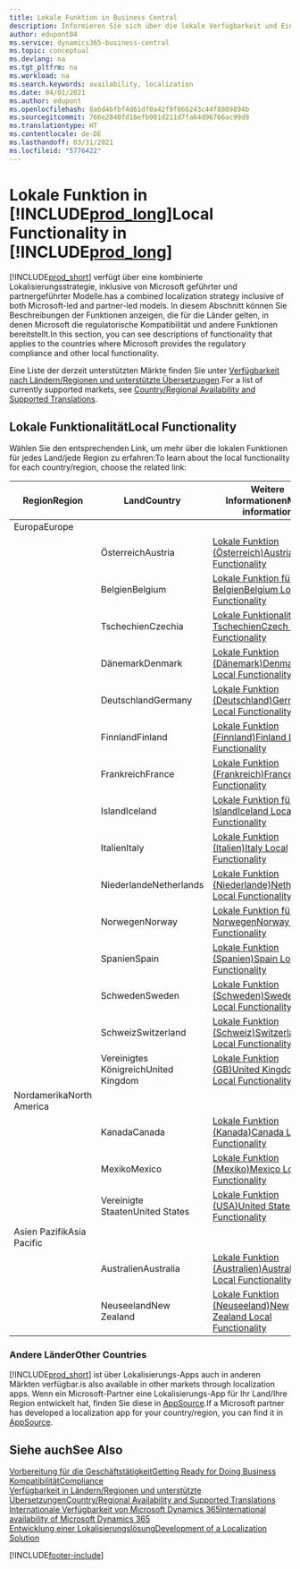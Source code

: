 ```yaml
---
title: Lokale Funktion in Business Central
description: Informieren Sie sich über die lokale Verfügbarkeit und Einhaltung gesetzlicher Bestimmungen von Business Central in den Ländern, in denen Microsoft die lokalen Funktionen bereitstellt.
author: edupont04
ms.service: dynamics365-business-central
ms.topic: conceptual
ms.devlang: na
ms.tgt_pltfrm: na
ms.workload: na
ms.search.keywords: availability, localization
ms.date: 04/01/2021
ms.author: edupont
ms.openlocfilehash: 8a6d4bfbf4d61df0a42f9f866243c44f8809894b
ms.sourcegitcommit: 766e2840fd16efb901d211d7fa64d96766ac99d9
ms.translationtype: HT
ms.contentlocale: de-DE
ms.lasthandoff: 03/31/2021
ms.locfileid: "5776422"
---
```

# <a name="local-functionality-in-prod_long"></a><span data-ttu-id="d296c-103">Lokale Funktion in [!INCLUDE[prod_long](includes/prod_long.md)]</span><span class="sxs-lookup"><span data-stu-id="d296c-103">Local Functionality in [!INCLUDE[prod_long](includes/prod_long.md)]</span></span>

[!INCLUDE[prod_short](includes/prod_short.md)] <span data-ttu-id="d296c-104">verfügt über eine kombinierte Lokalisierungsstrategie, inklusive von Microsoft geführter und partnergeführter Modelle.</span><span class="sxs-lookup"><span data-stu-id="d296c-104">has a combined localization strategy inclusive of both Microsoft-led and partner-led models.</span></span> <span data-ttu-id="d296c-105">In diesem Abschnitt können Sie Beschreibungen der Funktionen anzeigen, die für die Länder gelten, in denen Microsoft die regulatorische Kompatibilität und andere Funktionen bereitstellt.</span><span class="sxs-lookup"><span data-stu-id="d296c-105">In this section, you can see descriptions of functionality that applies to the countries where Microsoft provides the regulatory compliance and other local functionality.</span></span>  

<span data-ttu-id="d296c-106">Eine Liste der derzeit unterstützten Märkte finden Sie unter [Verfügbarkeit nach Ländern/Regionen und unterstützte Übersetzungen](/dynamics365/business-central/dev-itpro/compliance/apptest-countries-and-translations?toc=/dynamics365/business-central/toc.json).</span><span class="sxs-lookup"><span data-stu-id="d296c-106">For a list of currently supported markets, see [Country/Regional Availability and Supported Translations](/dynamics365/business-central/dev-itpro/compliance/apptest-countries-and-translations?toc=/dynamics365/business-central/toc.json).</span></span>  

## <a name="local-functionality"></a><span data-ttu-id="d296c-107">Lokale Funktionalität</span><span class="sxs-lookup"><span data-stu-id="d296c-107">Local Functionality</span></span>

<span data-ttu-id="d296c-108">Wählen Sie den entsprechenden Link, um mehr über die lokalen Funktionen für jedes Land/jede Region zu erfahren:</span><span class="sxs-lookup"><span data-stu-id="d296c-108">To learn about the local functionality for each country/region, choose the related link:</span></span>

| <span data-ttu-id="d296c-109">Region</span><span class="sxs-lookup"><span data-stu-id="d296c-109">Region</span></span> | <span data-ttu-id="d296c-110">Land</span><span class="sxs-lookup"><span data-stu-id="d296c-110">Country</span></span> | <span data-ttu-id="d296c-111">Weitere Informationen</span><span class="sxs-lookup"><span data-stu-id="d296c-111">More information</span></span> |
| --- | --- |--- |
| <span data-ttu-id="d296c-112">Europa</span><span class="sxs-lookup"><span data-stu-id="d296c-112">Europe</span></span> |  | |
|        | <span data-ttu-id="d296c-113">Österreich</span><span class="sxs-lookup"><span data-stu-id="d296c-113">Austria</span></span> | [<span data-ttu-id="d296c-114">Lokale Funktion (Österreich)</span><span class="sxs-lookup"><span data-stu-id="d296c-114">Austria Local Functionality</span></span>](localfunctionality/austria/austria-local-functionality.md) |
|        | <span data-ttu-id="d296c-115">Belgien</span><span class="sxs-lookup"><span data-stu-id="d296c-115">Belgium</span></span> | [<span data-ttu-id="d296c-116">Lokale Funktion für Belgien</span><span class="sxs-lookup"><span data-stu-id="d296c-116">Belgium Local Functionality</span></span>](localfunctionality/belgium/belgium-local-functionality.md) |
|        | <span data-ttu-id="d296c-117">Tschechien</span><span class="sxs-lookup"><span data-stu-id="d296c-117">Czechia</span></span> | [<span data-ttu-id="d296c-118">Lokale Funktionalität für Tschechien</span><span class="sxs-lookup"><span data-stu-id="d296c-118">Czech Local Functionality</span></span>](localfunctionality/czech/czech-local-functionality.md) |
|        | <span data-ttu-id="d296c-119">Dänemark</span><span class="sxs-lookup"><span data-stu-id="d296c-119">Denmark</span></span> | [<span data-ttu-id="d296c-120">Lokale Funktion (Dänemark)</span><span class="sxs-lookup"><span data-stu-id="d296c-120">Denmark Local Functionality</span></span>](localfunctionality/denmark/denmark-local-functionality.md) |
|        | <span data-ttu-id="d296c-121">Deutschland</span><span class="sxs-lookup"><span data-stu-id="d296c-121">Germany</span></span> | [<span data-ttu-id="d296c-122">Lokale Funktion (Deutschland)</span><span class="sxs-lookup"><span data-stu-id="d296c-122">Germany Local Functionality</span></span>](localfunctionality/germany/germany-local-functionality.md) |
|        | <span data-ttu-id="d296c-123">Finnland</span><span class="sxs-lookup"><span data-stu-id="d296c-123">Finland</span></span> | [<span data-ttu-id="d296c-124">Lokale Funktion (Finnland)</span><span class="sxs-lookup"><span data-stu-id="d296c-124">Finland Local Functionality</span></span>](localfunctionality/finland/finland-local-functionality.md) |
|        | <span data-ttu-id="d296c-125">Frankreich</span><span class="sxs-lookup"><span data-stu-id="d296c-125">France</span></span> | [<span data-ttu-id="d296c-126">Lokale Funktion (Frankreich)</span><span class="sxs-lookup"><span data-stu-id="d296c-126">France Local Functionality</span></span>](localfunctionality/france/france-local-functionality.md) |
|        | <span data-ttu-id="d296c-127">Island</span><span class="sxs-lookup"><span data-stu-id="d296c-127">Iceland</span></span> | [<span data-ttu-id="d296c-128">Lokale Funktion für Island</span><span class="sxs-lookup"><span data-stu-id="d296c-128">Iceland Local Functionality</span></span>](localfunctionality/iceland/iceland-local-functionality.md) |
|        | <span data-ttu-id="d296c-129">Italien</span><span class="sxs-lookup"><span data-stu-id="d296c-129">Italy</span></span> | [<span data-ttu-id="d296c-130">Lokale Funktion (Italien)</span><span class="sxs-lookup"><span data-stu-id="d296c-130">Italy Local Functionality</span></span>](localfunctionality/italy/italy-local-functionality.md) |
|        | <span data-ttu-id="d296c-131">Niederlande</span><span class="sxs-lookup"><span data-stu-id="d296c-131">Netherlands</span></span> | [<span data-ttu-id="d296c-132">Lokale Funktion (Niederlande)</span><span class="sxs-lookup"><span data-stu-id="d296c-132">Netherlands Local Functionality</span></span>](localfunctionality/netherlands/netherlands-local-functionality.md) |
|        | <span data-ttu-id="d296c-133">Norwegen</span><span class="sxs-lookup"><span data-stu-id="d296c-133">Norway</span></span> | [<span data-ttu-id="d296c-134">Lokale Funktion für Norwegen</span><span class="sxs-lookup"><span data-stu-id="d296c-134">Norway Local Functionality</span></span>](localfunctionality/norway/norway-local-functionality.md) |
|        | <span data-ttu-id="d296c-135">Spanien</span><span class="sxs-lookup"><span data-stu-id="d296c-135">Spain</span></span> | [<span data-ttu-id="d296c-136">Lokale Funktion (Spanien)</span><span class="sxs-lookup"><span data-stu-id="d296c-136">Spain Local Functionality</span></span>](localfunctionality/spain/spain-local-functionality.md) |
|        | <span data-ttu-id="d296c-137">Schweden</span><span class="sxs-lookup"><span data-stu-id="d296c-137">Sweden</span></span> | [<span data-ttu-id="d296c-138">Lokale Funktion (Schweden)</span><span class="sxs-lookup"><span data-stu-id="d296c-138">Sweden Local Functionality</span></span>](localfunctionality/sweden/sweden-local-functionality.md) |
|        | <span data-ttu-id="d296c-139">Schweiz</span><span class="sxs-lookup"><span data-stu-id="d296c-139">Switzerland</span></span> | [<span data-ttu-id="d296c-140">Lokale Funktion (Schweiz)</span><span class="sxs-lookup"><span data-stu-id="d296c-140">Switzerland Local Functionality</span></span>](localfunctionality/switzerland/switzerland-local-functionality.md) |
|        | <span data-ttu-id="d296c-141">Vereinigtes Königreich</span><span class="sxs-lookup"><span data-stu-id="d296c-141">United Kingdom</span></span> | [<span data-ttu-id="d296c-142">Lokale Funktion (GB)</span><span class="sxs-lookup"><span data-stu-id="d296c-142">United Kingdom Local Functionality</span></span>](localfunctionality/unitedkingdom/united-kingdom-local-functionality.md) |
| <span data-ttu-id="d296c-143">Nordamerika</span><span class="sxs-lookup"><span data-stu-id="d296c-143">North America</span></span> |       |  |
|        | <span data-ttu-id="d296c-144">Kanada</span><span class="sxs-lookup"><span data-stu-id="d296c-144">Canada</span></span>|[<span data-ttu-id="d296c-145">Lokale Funktion (Kanada)</span><span class="sxs-lookup"><span data-stu-id="d296c-145">Canada Local Functionality</span></span>](localfunctionality/canada/canada-local-functionality.md) |
|        | <span data-ttu-id="d296c-146">Mexiko</span><span class="sxs-lookup"><span data-stu-id="d296c-146">Mexico</span></span> | [<span data-ttu-id="d296c-147">Lokale Funktion (Mexiko)</span><span class="sxs-lookup"><span data-stu-id="d296c-147">Mexico Local Functionality</span></span>](localfunctionality/mexico/mexico-local-functionality.md) |
|        | <span data-ttu-id="d296c-148">Vereinigte Staaten</span><span class="sxs-lookup"><span data-stu-id="d296c-148">United States</span></span>|[<span data-ttu-id="d296c-149">Lokale Funktion (USA)</span><span class="sxs-lookup"><span data-stu-id="d296c-149">United States Local Functionality</span></span>](localfunctionality/unitedstates/united-states-local-functionality.md) |
| <span data-ttu-id="d296c-150">Asien Pazifik</span><span class="sxs-lookup"><span data-stu-id="d296c-150">Asia Pacific</span></span> |       |  |
|        | <span data-ttu-id="d296c-151">Australien</span><span class="sxs-lookup"><span data-stu-id="d296c-151">Australia</span></span> | [<span data-ttu-id="d296c-152">Lokale Funktion (Australien)</span><span class="sxs-lookup"><span data-stu-id="d296c-152">Australia Local Functionality</span></span>](localfunctionality/australia/australia-local-functionality.md) |
|        | <span data-ttu-id="d296c-153">Neuseeland</span><span class="sxs-lookup"><span data-stu-id="d296c-153">New Zealand</span></span> | [<span data-ttu-id="d296c-154">Lokale Funktion (Neuseeland)</span><span class="sxs-lookup"><span data-stu-id="d296c-154">New Zealand Local Functionality</span></span>](localfunctionality/newzealand/new-zealand-local-functionality.md) |

### <a name="other-countries"></a><span data-ttu-id="d296c-155">Andere Länder</span><span class="sxs-lookup"><span data-stu-id="d296c-155">Other Countries</span></span>

[!INCLUDE[prod_short](includes/prod_short.md)] <span data-ttu-id="d296c-156">ist über Lokalisierungs-Apps auch in anderen Märkten verfügbar.</span><span class="sxs-lookup"><span data-stu-id="d296c-156">is also available in other markets through localization apps.</span></span> <span data-ttu-id="d296c-157">Wenn ein Microsoft-Partner eine Lokalisierungs-App für Ihr Land/Ihre Region entwickelt hat, finden Sie diese in [AppSource](https://go.microsoft.com/fwlink/?linkid=2081646).</span><span class="sxs-lookup"><span data-stu-id="d296c-157">If a Microsoft partner has developed a localization app for your country/region, you can find it in [AppSource](https://go.microsoft.com/fwlink/?linkid=2081646).</span></span>

## <a name="see-also"></a><span data-ttu-id="d296c-158">Siehe auch</span><span class="sxs-lookup"><span data-stu-id="d296c-158">See Also</span></span>

[<span data-ttu-id="d296c-159">Vorbereitung für die Geschäftstätigkeit</span><span class="sxs-lookup"><span data-stu-id="d296c-159">Getting Ready for Doing Business</span></span>](ui-get-ready-business.md)  
[<span data-ttu-id="d296c-160">Kompatibilität</span><span class="sxs-lookup"><span data-stu-id="d296c-160">Compliance</span></span>](compliance/compliance-overview.md)  
[<span data-ttu-id="d296c-161">Verfügbarkeit in Ländern/Regionen und unterstützte Übersetzungen</span><span class="sxs-lookup"><span data-stu-id="d296c-161">Country/Regional Availability and Supported Translations</span></span>](/dynamics365/business-central/dev-itpro/compliance/apptest-countries-and-translations?toc=/dynamics365/business-central/toc.json)  
[<span data-ttu-id="d296c-162">Internationale Verfügbarkeit von Microsoft Dynamics 365</span><span class="sxs-lookup"><span data-stu-id="d296c-162">International availability of Microsoft Dynamics 365</span></span>](/dynamics365/get-started/availability)  
[<span data-ttu-id="d296c-163">Entwicklung einer Lokalisierungslösung</span><span class="sxs-lookup"><span data-stu-id="d296c-163">Development of a Localization Solution</span></span>](/dynamics365/business-central/dev-itpro/developer/readiness/readiness-develop-localization)  


[!INCLUDE[footer-include](includes/footer-banner.md)]